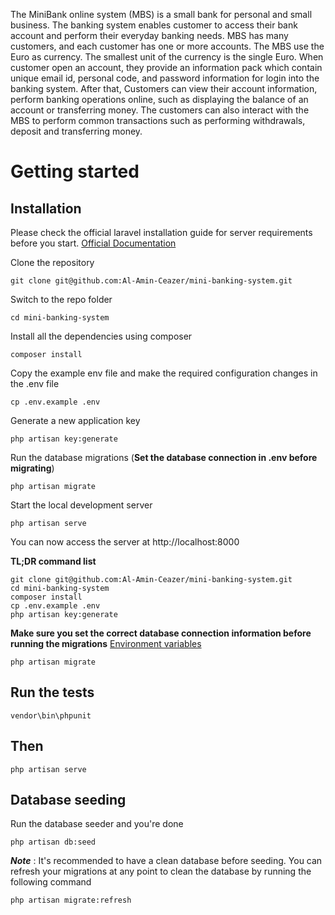 The MiniBank online system (MBS) is a small bank for personal and small business. The banking
system enables customer to access their bank account and perform their everyday banking needs.
MBS has many customers, and each customer has one or more accounts. The MBS use the Euro as
currency. The smallest unit of the currency is the single Euro.
When customer open an account, they provide an information pack which contain unique email id,
personal code, and password information for login into the banking system. After that, Customers
can view their account information, perform banking operations online, such as displaying the
balance of an account or transferring money. The customers can also interact with the MBS to
perform common transactions such as performing withdrawals, deposit and transferring money.

# Getting started

## Installation

Please check the official laravel installation guide for server requirements before you start. [Official Documentation](https://laravel.com/docs/5.4/installation#installation)


Clone the repository

    git clone git@github.com:Al-Amin-Ceazer/mini-banking-system.git

Switch to the repo folder

    cd mini-banking-system

Install all the dependencies using composer

    composer install

Copy the example env file and make the required configuration changes in the .env file

    cp .env.example .env

Generate a new application key

    php artisan key:generate

Run the database migrations (**Set the database connection in .env before migrating**)

    php artisan migrate

Start the local development server

    php artisan serve

You can now access the server at http://localhost:8000

**TL;DR command list**

    git clone git@github.com:Al-Amin-Ceazer/mini-banking-system.git
    cd mini-banking-system
    composer install
    cp .env.example .env
    php artisan key:generate
    
**Make sure you set the correct database connection information before running the migrations** [Environment variables](#environment-variables)

    php artisan migrate
## Run the tests
    vendor\bin\phpunit
## Then
    php artisan serve
## Database seeding

Run the database seeder and you're done

    php artisan db:seed

***Note*** : It's recommended to have a clean database before seeding. You can refresh your migrations at any point to clean the database by running the following command

    php artisan migrate:refresh
